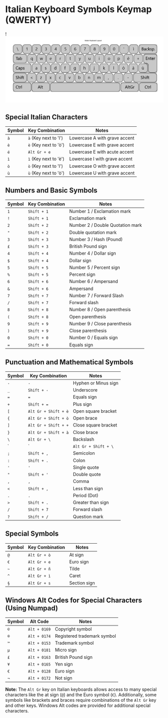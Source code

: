 # Italian Keyboard Symbols Keymap (QWERTY)
!![Alt Text](images/20240819163814.png)
## Special Italian Characters
| Symbol | Key Combination          | Notes                             |
|--------|--------------------------|-----------------------------------|
| `à`    | `à` (Key next to 'l')     | Lowercase A with grave accent     |
| `è`    | `è` (Key next to 'ò')     | Lowercase E with grave accent     |
| `é`    | `Alt Gr + e`              | Lowercase E with acute accent     |
| `ì`    | `ì` (Key next to 'è')     | Lowercase I with grave accent     |
| `ò`    | `ò` (Key next to 'l')     | Lowercase O with grave accent     |
| `ù`    | `ù` (Key next to 'ò')     | Lowercase U with grave accent     |

## Numbers and Basic Symbols
| Symbol | Key Combination          | Notes                             |
|--------|--------------------------|-----------------------------------|
| `1`    | `Shift + 1`              | Number 1 / Exclamation mark       |
| `!`    | `Shift + 1`              | Exclamation mark                  |
| `2`    | `Shift + 2`              | Number 2 / Double Quotation mark  |
| `"`    | `Shift + 2`              | Double quotation mark             |
| `3`    | `Shift + 3`              | Number 3 / Hash (Pound)           |
| `£`    | `Shift + 3`              | British Pound sign                |
| `4`    | `Shift + 4`              | Number 4 / Dollar sign            |
| `$`    | `Shift + 4`              | Dollar sign                       |
| `5`    | `Shift + 5`              | Number 5 / Percent sign           |
| `%`    | `Shift + 5`              | Percent sign                      |
| `6`    | `Shift + 6`              | Number 6 / Ampersand              |
| `&`    | `Shift + 6`              | Ampersand                         |
| `7`    | `Shift + 7`              | Number 7 / Forward Slash          |
| `/`    | `Shift + 7`              | Forward slash                     |
| `8`    | `Shift + 8`              | Number 8 / Open parenthesis       |
| `(`    | `Shift + 8`              | Open parenthesis                  |
| `9`    | `Shift + 9`              | Number 9 / Close parenthesis      |
| `)`    | `Shift + 9`              | Close parenthesis                 |
| `0`    | `Shift + 0`              | Number 0 / Equals sign            |
| `=`    | `Shift + 0`              | Equals sign                       |

## Punctuation and Mathematical Symbols
| Symbol | Key Combination          | Notes                             |
|--------|--------------------------|-----------------------------------|
| `-`    | `-`                      | Hyphen or Minus sign              |
| `_`    | `Shift + -`              | Underscore                        |
| `=`    | `=`                      | Equals sign                       |
| `+`    | `Shift + =`              | Plus sign                         |
| `[`    | `Alt Gr + Shift + è`      | Open square bracket               |
| `{`    | `Alt Gr + Shift + ò`      | Open brace                        |
| `]`    | `Alt Gr + Shift + +`      | Close square bracket              |
| `}`    | `Alt Gr + Shift + à`      | Close brace                       |
| `\`    | `Alt Gr + \`              | Backslash                         |
| `|`    | `Alt Gr + Shift + \`      | Vertical bar                      |
| `;`    | `Shift + ,`              | Semicolon                         |
| `:`    | `Shift + .`              | Colon                             |
| `'`    | `'`                      | Single quote                      |
| `"`    | `Shift + '`              | Double quote                      |
| `,`    | `,`                      | Comma                             |
| `<`    | `Shift + ,`              | Less than sign                    |
| `.`    | `.`                      | Period (Dot)                      |
| `>`    | `Shift + .`              | Greater than sign                 |
| `/`    | `Shift + 7`              | Forward slash                     |
| `?`    | `Shift + /`              | Question mark                     |

## Special Symbols
| Symbol | Key Combination          | Notes                             |
|--------|--------------------------|-----------------------------------|
| `@`    | `Alt Gr + ò`             | At sign                           |
| `€`    | `Alt Gr + e`             | Euro sign                         |
| `~`    | `Alt Gr + ñ`             | Tilde                             |
| `^`    | `Alt Gr + ì`             | Caret                             |
| `§`    | `Alt Gr + s`             | Section sign                      |

## Windows Alt Codes for Special Characters (Using Numpad)
| Symbol | Alt Code                 | Notes                             |
|--------|--------------------------|-----------------------------------|
| `©`    | `Alt + 0169`             | Copyright symbol                  |
| `®`    | `Alt + 0174`             | Registered trademark symbol       |
| `™`    | `Alt + 0153`             | Trademark symbol                  |
| `µ`    | `Alt + 0181`             | Micro sign                        |
| `£`    | `Alt + 0163`             | British Pound sign                |
| `¥`    | `Alt + 0165`             | Yen sign                          |
| `€`    | `Alt + 0128`             | Euro sign                         |
| `¬`    | `Alt + 0172`             | Not sign                          |

**Note:** The `Alt Gr` key on Italian keyboards allows access to many special characters like the at sign (`@`) and the Euro symbol (`€`). Additionally, some symbols like brackets and braces require combinations of the `Alt Gr` key and other keys. Windows Alt codes are provided for additional special characters.
